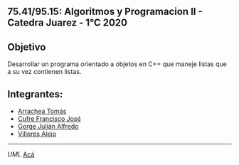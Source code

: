 75.41/95.15: Algoritmos y Programacion II - Catedra Juarez - 1°C 2020
---------------------------------------------------------------------------
Objetivo
-----------------------------------------------------------------------------------------------------
Desarrollar un programa orientado a objetos en C++ que maneje listas que a su vez contienen listas.

Integrantes:
------------------------------------------------------
  - [Arrachea Tomás](https://github.com/TomasArrachea)
  - [Cufre Francisco José](https://github.com/FranJC98)
  - [Gorge Julián Alfredo](https://github.com/juliangorge)
  - [Villores Alejo](https://github.com/alejovillores)
  ----------
  
*UML*
 [Acá](https://drive.google.com/file/d/1UViQarskvwZM7PpJ_5CH5Qcbyq1PEfFq/view?usp=sharing)
